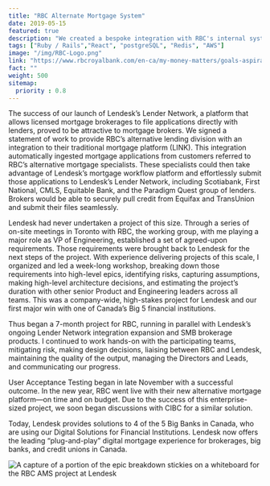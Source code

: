 ```yaml
---
title: "RBC Alternate Mortgage System"
date: 2019-05-15
featured: true
description: "We created a bespoke integration with RBC's internal systems (LINX) to be used by the Alternative Lending Team as their digital mortgage platform and lender gateway."
tags: ["Ruby / Rails","React", "postgreSQL", "Redis", "AWS"]
image: "/img/RBC-Logo.png"
link: "https://www.rbcroyalbank.com/en-ca/my-money-matters/goals-aspirations/buying-a-home/buying-your-first-home/what-is-alternative-lending-and-can-it-help-you/"
fact: ""
weight: 500
sitemap:
  priority : 0.8
---
```

The success of our launch of Lendesk’s Lender Network, a platform that allows licensed mortgage brokerages to file applications directly with lenders, proved to be attractive to mortgage brokers. We signed a statement of work to provide RBC’s alternative lending division with an integration to their traditional mortgage platform (LINK). This integration automatically ingested mortgage applications from customers referred to RBC’s alternative mortgage specialists. These specialists could then take advantage of Lendesk’s mortgage workflow platform and effortlessly submit those applications to Lendesk’s Lender Network, including Scotiabank, First National, CMLS, Equitable Bank, and the Paradigm Quest group of lenders. Brokers would be able to securely pull credit from Equifax and TransUnion and submit their files seamlessly.

Lendesk had never undertaken a project of this size. Through a series of on-site meetings in Toronto with RBC, the working group, with me playing a major role as VP of Engineering, established a set of agreed-upon requirements. Those requirements were brought back to Lendesk for the next steps of the project. With experience delivering projects of this scale, I organized and led a week-long workshop, breaking down those requirements into high-level epics, identifying risks, capturing assumptions, making high-level architecture decisions, and estimating the project’s duration with other senior Product and Engineering leaders across all teams. This was a company-wide, high-stakes project for Lendesk and our first major win with one of Canada’s Big 5 financial institutions.

Thus began a 7-month project for RBC, running in parallel with Lendesk’s ongoing Lender Network integration expansion and SMB brokerage products. I continued to work hands-on with the participating teams, mitigating risk, making design decisions, liaising between RBC and Lendesk, maintaining the quality of the output, managing the Directors and Leads, and communicating our progress.

User Acceptance Testing began in late November with a successful outcome. In the new year, RBC went live with their new alternative mortgage platform—on time and on budget. Due to the success of this enterprise-sized project, we soon began discussions with CIBC for a similar solution.

Today, Lendesk provides solutions to 4 of the 5 Big Banks in Canada, who are using our Digital Solutions for Financial Institutions. Lendesk now offers the leading “plug-and-play” digital mortgage experience for brokerages, big banks, and credit unions in Canada.

![A capture of a portion of the epic breakdown stickies on a whiteboard for the RBC AMS project at Lendesk](/img/RBC-breakdown-workshop.jpg)
